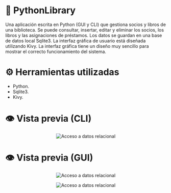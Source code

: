 # 📗 PythonLibrary
Una aplicación escrita en Python (GUI y CLI) que gestiona socios y libros de una biblioteca. Se puede consultar, insertar, editar y eliminar los socios, los libros y las asignaciones de préstamos. Los datos se guardan en una base de datos local Sqlite3. La interfaz gráfica de usuario está diseñada utilizando Kivy. La interfaz gráfica tiene un diseño muy sencillo para mostrar el correcto funcionamiento del sistema.
 
# ⚙️ Herramientas utilizadas
- Python.
- Sqlite3.
- Kivy.

# 👁️ Vista previa (CLI)
<p align="center">
  <img src="https://i.imgur.com/piNPf2i.png" alt="Acceso a datos relacional"/>
</p>

# 👁️ Vista previa (GUI)
<p align="center">
  <img src="https://i.imgur.com/AzZNNKy.png" alt="Acceso a datos relacional"/>
</p>

<p align="center">
  <img src="https://i.imgur.com/pEUQPXD.png" alt="Acceso a datos relacional"/>
</p>
